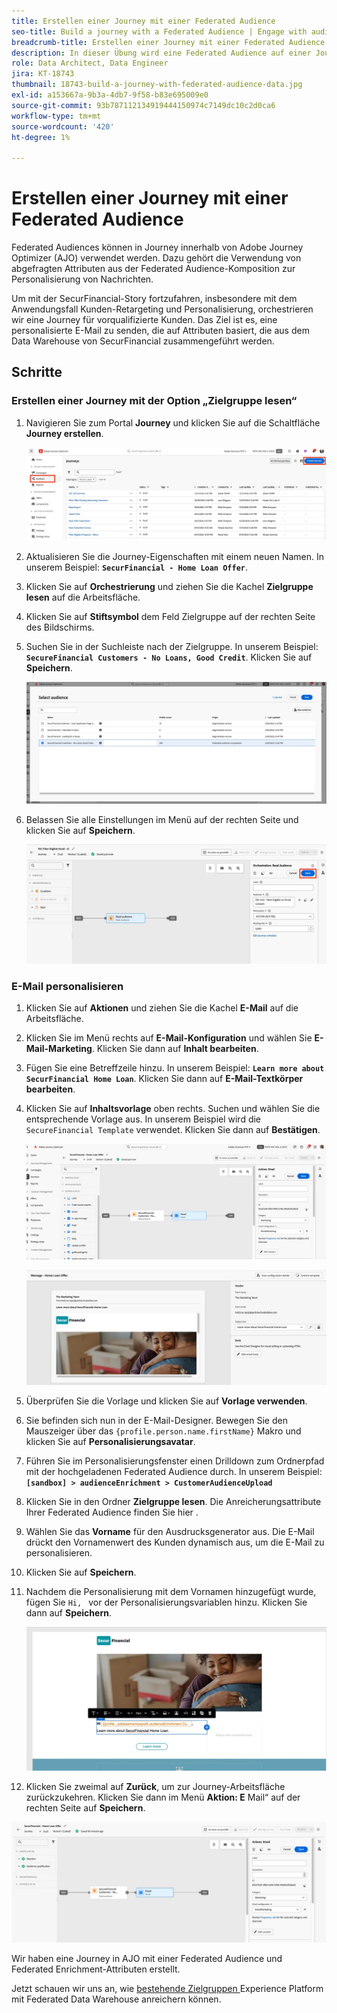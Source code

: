 ```yaml
---
title: Erstellen einer Journey mit einer Federated Audience
seo-title: Build a journey with a Federated Audience | Engage with audiences directly from your data warehouse using Federated Audience Composition
breadcrumb-title: Erstellen einer Journey mit einer Federated Audience
description: In dieser Übung wird eine Federated Audience auf einer Journey Optimizer-Journey verwendet.
role: Data Architect, Data Engineer
jira: KT-18743
thumbnail: 18743-build-a-journey-with-federated-audience-data.jpg
exl-id: a153667a-9b3a-4db7-9f58-b83e695009e0
source-git-commit: 93b787112134919444150974c7149dc10c2d0ca6
workflow-type: tm+mt
source-wordcount: '420'
ht-degree: 1%

---
```


# Erstellen einer Journey mit einer Federated Audience

Federated Audiences können in Journey innerhalb von Adobe Journey Optimizer (AJO) verwendet werden. Dazu gehört die Verwendung von abgefragten Attributen aus der Federated Audience-Komposition zur Personalisierung von Nachrichten.

Um mit der SecurFinancial-Story fortzufahren, insbesondere mit dem Anwendungsfall Kunden-Retargeting und Personalisierung, orchestrieren wir eine Journey für vorqualifizierte Kunden. Das Ziel ist es, eine personalisierte E-Mail zu senden, die auf Attributen basiert, die aus dem Data Warehouse von SecurFinancial zusammengeführt werden.

## Schritte

### Erstellen einer Journey mit der Option „Zielgruppe lesen“

1. Navigieren Sie zum Portal **Journey** und klicken Sie auf die Schaltfläche **Journey erstellen**.

   ![create-a-Journey](assets/create-journey.png)

2. Aktualisieren Sie die Journey-Eigenschaften mit einem neuen Namen. In unserem Beispiel: **`SecurFinancial - Home Loan Offer`**.

3. Klicken Sie auf **Orchestrierung** und ziehen Sie die Kachel **Zielgruppe lesen** auf die Arbeitsfläche.

4. Klicken Sie auf **Stiftsymbol** dem Feld Zielgruppe auf der rechten Seite des Bildschirms.

5. Suchen Sie in der Suchleiste nach der Zielgruppe. In unserem Beispiel: **`SecureFinancial Customers - No Loans, Good Credit`**. Klicken Sie auf **Speichern**.

   ![create-a-Journey](assets/select-audience.png)

6. Belassen Sie alle Einstellungen im Menü auf der rechten Seite und klicken Sie auf **Speichern**.

   ![save-audience-settings](assets/save-audience-settings.png)

### E-Mail personalisieren

1. Klicken Sie auf **Aktionen** und ziehen Sie die Kachel **E-Mail** auf die Arbeitsfläche.

2. Klicken Sie im Menü rechts auf **E-Mail-Konfiguration** und wählen Sie **E-Mail-Marketing**. Klicken Sie dann auf **Inhalt bearbeiten**.

3. Fügen Sie eine Betreffzeile hinzu. In unserem Beispiel: **`Learn more about SecurFinancial Home Loan`**. Klicken Sie dann auf **E-Mail-Textkörper bearbeiten**.

4. Klicken Sie auf **Inhaltsvorlage** oben rechts. Suchen und wählen Sie die entsprechende Vorlage aus. In unserem Beispiel wird die `SecureFinancial Template` verwendet. Klicken Sie dann auf **Bestätigen**.

   ![Journey-email-config](assets/journey-email-config.png)

   ![Journey-email-confirm](assets/journey-email-confirm.png)

5. Überprüfen Sie die Vorlage und klicken Sie auf **Vorlage verwenden**.

6. Sie befinden sich nun in der E-Mail-Designer. Bewegen Sie den Mauszeiger über das `{profile.person.name.firstName}` Makro und klicken Sie auf **Personalisierungsavatar**.

7. Führen Sie im Personalisierungsfenster einen Drilldown zum Ordnerpfad mit der hochgeladenen Federated Audience durch. In unserem Beispiel: **`[sandbox] > audienceEnrichment > CustomerAudienceUpload`**

8. Klicken Sie in den Ordner **Zielgruppe lesen**. Die Anreicherungsattribute Ihrer Federated Audience finden Sie hier .

9. Wählen Sie das **Vorname** für den Ausdrucksgenerator aus. Die E-Mail drückt den Vornamenwert des Kunden dynamisch aus, um die E-Mail zu personalisieren.

10. Klicken Sie auf **Speichern**.

11. Nachdem die Personalisierung mit dem Vornamen hinzugefügt wurde, fügen Sie `Hi, ` vor der Personalisierungsvariablen hinzu. Klicken Sie dann auf **Speichern**.

    ![Journey-email-save](assets/journey-email-save.png)

12. Klicken Sie zweimal auf **Zurück**, um zur Journey-Arbeitsfläche zurückzukehren. Klicken Sie dann im Menü **Aktion: E** Mail“ auf der rechten Seite auf **Speichern**.

   ![save-final-Journey](assets/save-final-journey.png)

Wir haben eine Journey in AJO mit einer Federated Audience und Federated Enrichment-Attributen erstellt.

Jetzt schauen wir uns an, wie [ bestehende Zielgruppen ](federated-audience-composition.md) Experience Platform mit Federated Data Warehouse anreichern können.

